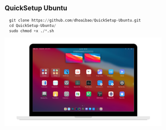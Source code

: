 ## QuickSetup Ubuntu
```py
  git clone https://github.com/dhoaibao/QuickSetup-Ubuntu.git
  cd QuickSetup-Ubuntu/
  sudo chmod +x ./*.sh
```
![image](./screen.png)
